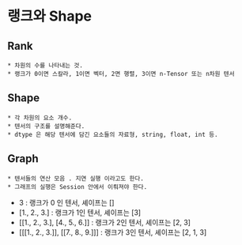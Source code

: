 # 랭크와 Shape

## Rank
    * 차원의 수를 나타내는 것. 
    * 랭크가 0이면 스칼라, 1이면 벡터, 2면 행렬, 3이면 n-Tensor 또는 n차원 텐서 

## Shape
    * 각 차원의 요소 개수. 
    * 텐서의 구조를 설명해준다. 
    * dtype 은 해당 텐서에 담긴 요소들의 자료형, string, float, int 등. 

## Graph
    * 텐서들의 연산 모음 . 지연 실행 이라고도 한다. 
    * 그래프의 실행은 Session 안에서 이뤄져야 한다. 

* 3 : 랭크가  0 인 텐서, 셰이프는 [] 
* [1., 2., 3.] : 랭크가 1인 텐서, 셰이프는 [3]
* [[1., 2., 3.], [4., 5., 6.]] : 랭크가 2인 텐서, 셰이프는 [2, 3]
* [[[1., 2., 3.]], [[7., 8., 9.]]] : 랭크가 3인 텐서, 셰이프는 [2, 1, 3]